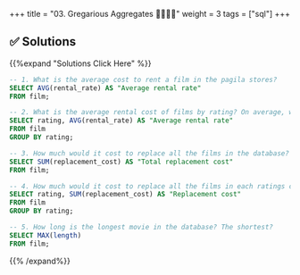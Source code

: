 +++
title = "03.  Gregarious Aggregates 👩‍🎓👨‍🎓"
weight = 3
tags = ["sql"] 
+++

## ✅ Solutions
{{%expand "Solutions Click Here" %}}
```sql
-- 1. What is the average cost to rent a film in the pagila stores?
SELECT AVG(rental_rate) AS "Average rental rate"
FROM film;

-- 2. What is the average rental cost of films by rating? On average, what is the cheapest rating of films to rent? Most expensive?
SELECT rating, AVG(rental_rate) AS "Average rental rate"
FROM film
GROUP BY rating;

-- 3. How much would it cost to replace all the films in the database?
SELECT SUM(replacement_cost) AS "Total replacement cost"
FROM film;

-- 4. How much would it cost to replace all the films in each ratings category?
SELECT rating, SUM(replacement_cost) AS "Replacement cost"
FROM film
GROUP BY rating;

-- 5. How long is the longest movie in the database? The shortest?
SELECT MAX(length)
FROM film;
```
{{% /expand%}}